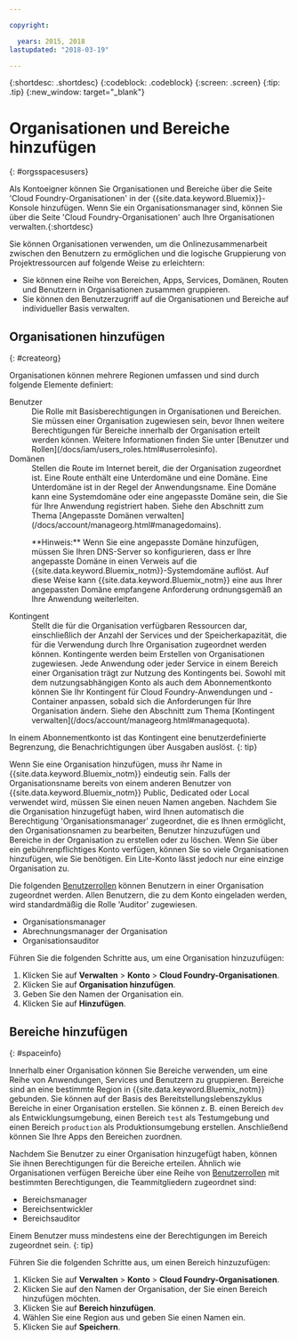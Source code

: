 ```yaml
---

copyright:

  years: 2015, 2018
lastupdated: "2018-03-19"

---
```


{:shortdesc: .shortdesc}
{:codeblock: .codeblock}
{:screen: .screen}
{:tip: .tip}
{:new_window: target="_blank"}

# Organisationen und Bereiche hinzufügen
{: #orgsspacesusers}

Als Kontoeigner können Sie Organisationen und Bereiche über die Seite 'Cloud Foundry-Organisationen' in der {{site.data.keyword.Bluemix}}-Konsole hinzufügen. Wenn Sie ein Organisationsmanager sind, können Sie über die Seite 'Cloud Foundry-Organisationen' auch Ihre Organisationen verwalten.{:shortdesc}

Sie können Organisationen verwenden, um die Onlinezusammenarbeit zwischen den Benutzern zu ermöglichen und die logische Gruppierung von Projektressourcen auf folgende Weise zu erleichtern:

   * Sie können eine Reihe von Bereichen, Apps, Services, Domänen, Routen und Benutzern in Organisationen zusammen gruppieren. 
   * Sie können den Benutzerzugriff auf die Organisationen und Bereiche auf individueller Basis verwalten. 

## Organisationen hinzufügen
{: #createorg}

Organisationen können mehrere Regionen umfassen und sind durch folgende Elemente definiert:

<dl>
<dt>Benutzer</dt>
<dd>Die Rolle mit Basisberechtigungen in Organisationen und Bereichen. Sie müssen einer Organisation zugewiesen sein, bevor Ihnen weitere Berechtigungen für Bereiche innerhalb der Organisation erteilt werden können. Weitere Informationen finden Sie unter [Benutzer und Rollen](/docs/iam/users_roles.html#userrolesinfo).</dd>
<dt>Domänen</dt>
<dd>Stellen die Route im Internet bereit, die der Organisation zugeordnet ist. Eine Route enthält eine Unterdomäne und eine Domäne. Eine Unterdomäne ist in der Regel der Anwendungsname. Eine Domäne kann eine Systemdomäne oder eine angepasste Domäne sein, die Sie für Ihre Anwendung registriert haben. Siehe den Abschnitt zum Thema [Angepasste Domänen verwalten](/docs/account/manageorg.html#managedomains).<br/>
<p>**Hinweis:** Wenn Sie eine angepasste Domäne hinzufügen, müssen Sie Ihren DNS-Server so konfigurieren, dass er Ihre angepasste Domäne in einen Verweis auf die {{site.data.keyword.Bluemix_notm}}-Systemdomäne auflöst. Auf diese Weise kann {{site.data.keyword.Bluemix_notm}} eine aus Ihrer angepassten Domäne empfangene Anforderung ordnungsgemäß an Ihre Anwendung weiterleiten.</p></dd>
<dt>Kontingent</dt>
<dd>Stellt die für die Organisation verfügbaren Ressourcen dar, einschließlich der Anzahl der Services und der Speicherkapazität, die für die Verwendung durch Ihre Organisation zugeordnet werden können. Kontingente werden beim Erstellen von Organisationen zugewiesen. Jede Anwendung oder jeder Service in einem Bereich einer Organisation trägt zur Nutzung des Kontingents bei. Sowohl mit dem nutzungsabhängigen Konto als auch dem Abonnementkonto können Sie Ihr Kontingent für Cloud Foundry-Anwendungen und -Container anpassen, sobald sich die Anforderungen für Ihre Organisation ändern. Siehe den Abschnitt zum Thema [Kontingent verwalten](/docs/account/manageorg.html#managequota).</dd>
</dl>

In einem Abonnementkonto ist das Kontingent eine benutzerdefinierte Begrenzung, die Benachrichtigungen über Ausgaben auslöst.
{: tip}

Wenn Sie eine Organisation hinzufügen, muss ihr Name in {{site.data.keyword.Bluemix_notm}} eindeutig sein. Falls der Organisationsname bereits von einem anderen Benutzer von {{site.data.keyword.Bluemix_notm}} Public, Dedicated oder Local verwendet wird, müssen Sie einen neuen Namen angeben. Nachdem Sie die Organisation hinzugefügt haben, wird Ihnen automatisch die Berechtigung 'Organisationsmanager' zugeordnet, die es Ihnen ermöglicht, den Organisationsnamen zu bearbeiten, Benutzer hinzuzufügen und Bereiche in der Organisation zu erstellen oder zu löschen. Wenn Sie über ein gebührenpflichtiges Konto verfügen, können Sie so viele Organisationen hinzufügen, wie Sie benötigen. Ein Lite-Konto lässt jedoch nur eine einzige Organisation zu. 

Die folgenden [Benutzerrollen](/docs/iam/users_roles.html#userrolesinfo) können Benutzern in einer Organisation zugeordnet werden. Allen Benutzern, die zu dem Konto eingeladen werden, wird standardmäßig die Rolle 'Auditor' zugewiesen. 

   * Organisationsmanager
   * Abrechnungsmanager der Organisation
   * Organisationsauditor

Führen Sie die folgenden Schritte aus, um eine Organisation hinzuzufügen:

1. Klicken Sie auf **Verwalten** &gt; **Konto** &gt; **Cloud Foundry-Organisationen**.
2. Klicken Sie auf **Organisation hinzufügen**.
3. Geben Sie den Namen der Organisation ein. 
4. Klicken Sie auf **Hinzufügen**.

<!-- Add info on Manage infrastructure option under a space -->

## Bereiche hinzufügen
{: #spaceinfo}

Innerhalb einer Organisation können Sie Bereiche verwenden, um eine Reihe von Anwendungen, Services und Benutzern zu gruppieren. Bereiche sind an eine bestimmte Region in {{site.data.keyword.Bluemix_notm}} gebunden. Sie können auf der Basis des Bereitstellungslebenszyklus Bereiche in einer Organisation erstellen. Sie können z. B. einen Bereich `dev` als Entwicklungsumgebung, einen Bereich `test` als Testumgebung und einen Bereich `production` als Produktionsumgebung erstellen. Anschließend können Sie Ihre Apps den Bereichen zuordnen.

Nachdem Sie Benutzer zu einer Organisation hinzugefügt haben, können Sie ihnen Berechtigungen für die Bereiche erteilen. Ähnlich wie Organisationen verfügen Bereiche über eine Reihe von [Benutzerrollen](/docs/iam/users_roles.html#userrolesinfo) mit bestimmten Berechtigungen, die Teammitgliedern zugeordnet sind:

  * Bereichsmanager
  * Bereichsentwickler
  * Bereichsauditor

Einem Benutzer muss mindestens eine der Berechtigungen im Bereich zugeordnet sein.
{: tip}

Führen Sie die folgenden Schritte aus, um einen Bereich hinzuzufügen:

1. Klicken Sie auf **Verwalten** &gt; **Konto** &gt; **Cloud Foundry-Organisationen**.
2. Klicken Sie auf den Namen der Organisation, der Sie einen Bereich hinzufügen möchten.
4. Klicken Sie auf **Bereich hinzufügen**.
5. Wählen Sie eine Region aus und geben Sie einen Namen ein.
6. Klicken Sie auf **Speichern**.
